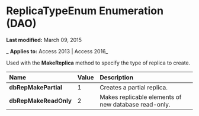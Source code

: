 
# ReplicaTypeEnum Enumeration (DAO)

 **Last modified:** March 09, 2015

 _ **Applies to:** Access 2013 | Access 2016_

Used with the  **MakeReplica** method to specify the type of replica to create.



|**Name**|**Value**|**Description**|
|:-----|:-----|:-----|
|**dbRepMakePartial**|1|Creates a partial replica.|
|**dbRepMakeReadOnly**|2|Makes replicable elements of new database read-only.|
